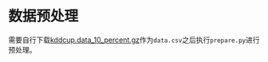# 数据预处理

需要自行下载[kddcup.data_10_percent.gz](http://kdd.ics.uci.edu/databases/kddcup99/kddcup.data_10_percent.gz)作为`data.csv`之后执行`prepare.py`进行预处理。


